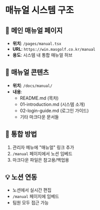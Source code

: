 # 매뉴얼 시스템 구조

## 📍 메인 매뉴얼 페이지
- **위치**: `/pages/manual.tsx`
- **URL**: `https://win.masgolf.co.kr/manual`
- **용도**: 시스템 내 통합 매뉴얼 허브

## 📁 매뉴얼 콘텐츠
- **위치**: `/docs/manual/`
- **내용**: 
  - README.md (목차)
  - 01-introduction.md (시스템 소개)
  - 02-login-guide.md (로그인 가이드)
  - 기타 마크다운 문서들

## 🔗 통합 방법
1. 관리자 메뉴에 "매뉴얼" 링크 추가
2. `/manual` 페이지에서 노션 임베드
3. 마크다운 파일은 참고용/백업용

## 💡 노션 연동
- 노션에서 실시간 편집
- `/manual` 페이지에 임베드
- 팀원 모두 접근 가능